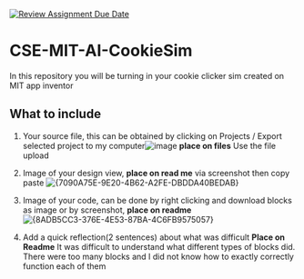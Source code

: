 [![Review Assignment Due Date](https://classroom.github.com/assets/deadline-readme-button-22041afd0340ce965d47ae6ef1cefeee28c7c493a6346c4f15d667ab976d596c.svg)](https://classroom.github.com/a/eysopNXu)
# CSE-MIT-AI-CookieSim

In this repository you will be turning in your cookie clicker sim created on MIT app inventor

## What to include

1. Your source file, this can be obtained by clicking on Projects / Export selected project to my computer![image](https://github.com/user-attachments/assets/f99cff16-16e3-4e1e-afc7-9da69f0e47f4) __place on files__ Use the file upload
2. Image of your design view, __place on read me__ via screenshot then copy paste ![{7090A75E-9E20-4B62-A2FE-DBDDA40BEDAB}](https://github.com/user-attachments/assets/31a31909-c41e-406f-9b22-5882a842fa69)

3. Image of your code, can be done by right clicking and download blocks as image or by screenshot, __place on readme__ ![{8ADB5CC3-376E-4E53-87BA-4C6FB9575057}](https://github.com/user-attachments/assets/1536854f-5e13-4c61-b911-6912e9517b8a)

4. Add a quick reflection(2 sentences) about what was difficult __Place on Readme__
It was difficult to understand what different types of blocks did. There were too many blocks and I did not know how to exactly correctly function each of them

